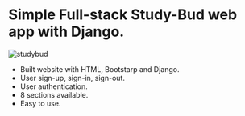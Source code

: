 # Simple Full-stack Study-Bud web app with Django.

![studybud](https://user-images.githubusercontent.com/95521509/218628280-ee5a3ca0-3bf6-48a0-8f3a-132b1542836b.jpg)


- Built website with HTML, Bootstarp and Django.
- User sign-up, sign-in, sign-out.
- User authentication.
- 8 sections available.
- Easy to use.

